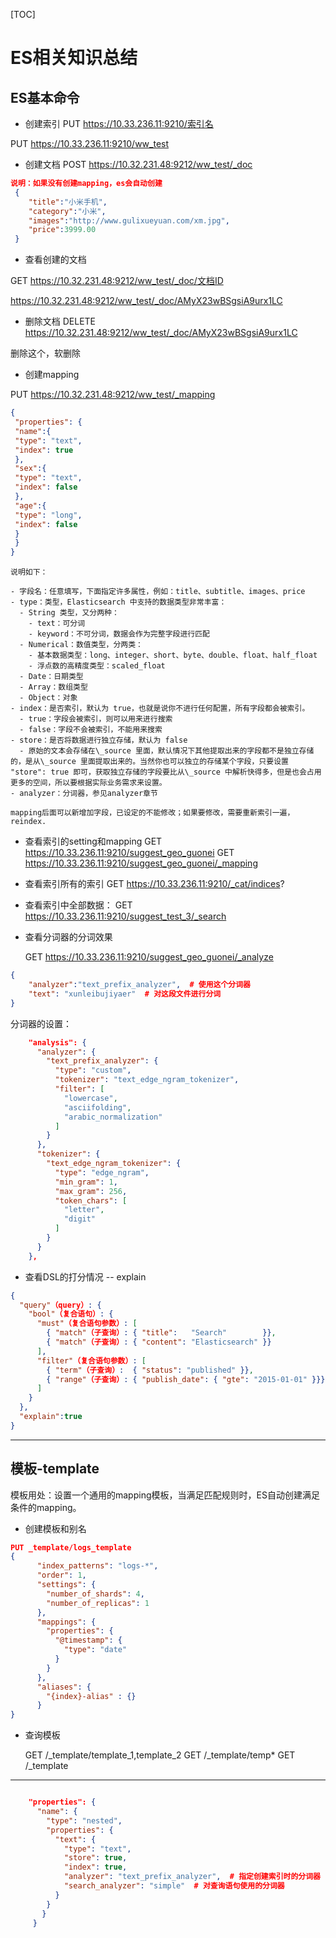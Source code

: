 [TOC]

# ES相关知识总结

## ES基本命令

* 创建索引
PUT https://10.33.236.11:9210/索引名

PUT https://10.33.236.11:9210/ww_test


* 创建文档
POST https://10.32.231.48:9212/ww_test/_doc

```json
说明：如果没有创建mapping，es会自动创建
 { 
 	"title":"小米手机", 
 	"category":"小米", 
 	"images":"http://www.gulixueyuan.com/xm.jpg", 
 	"price":3999.00 
 }
```

* 查看创建的文档

GET https://10.32.231.48:9212/ww_test/_doc/文档ID

https://10.32.231.48:9212/ww_test/_doc/AMyX23wBSgsiA9urx1LC


* 删除文档
DELETE https://10.32.231.48:9212/ww_test/_doc/AMyX23wBSgsiA9urx1LC

删除这个，软删除


* 创建mapping

PUT https://10.32.231.48:9212/ww_test/_mapping

``` json
{
 "properties": {
 "name":{
 "type": "text",
 "index": true
 },
 "sex":{
 "type": "text",
 "index": false
 },
 "age":{
 "type": "long",
 "index": false
 }
 }
}

```
```
说明如下：

- 字段名：任意填写，下面指定许多属性，例如：title、subtitle、images、price 
- type：类型，Elasticsearch 中支持的数据类型非常丰富：
  - String 类型，又分两种： 
    - text：可分词
    - keyword：不可分词，数据会作为完整字段进行匹配 
  - Numerical：数值类型，分两类：
    - 基本数据类型：long、integer、short、byte、double、float、half_float
    - 浮点数的高精度类型：scaled_float 
  - Date：日期类型 
  - Array：数组类型 
  - Object：对象 
- index：是否索引，默认为 true，也就是说你不进行任何配置，所有字段都会被索引。
  - true：字段会被索引，则可以用来进行搜索
  - false：字段不会被索引，不能用来搜索 
- store：是否将数据进行独立存储，默认为 false 
  - 原始的文本会存储在\_source 里面，默认情况下其他提取出来的字段都不是独立存储 的，是从\_source 里面提取出来的。当然你也可以独立的存储某个字段，只要设置 "store": true 即可，获取独立存储的字段要比从\_source 中解析快得多，但是也会占用 更多的空间，所以要根据实际业务需求来设置。 
- analyzer：分词器，参见analyzer章节

mapping后面可以新增加字段，已设定的不能修改；如果要修改，需要重新索引一遍，reindex.
```

* 查看索引的setting和mapping
GET https://10.33.236.11:9210/suggest_geo_guonei
GET https://10.33.236.11:9210/suggest_geo_guonei/_mapping

* 查看索引所有的索引
GET https://10.33.236.11:9210/_cat/indices? 

* 查看索引中全部数据：
GET https://10.33.236.11:9210/suggest_test_3/_search

* 查看分词器的分词效果

  GET https://10.33.236.11:9210/suggest_geo_guonei/_analyze

``` json
{
    "analyzer":"text_prefix_analyzer",  # 使用这个分词器
    "text": "xunleibujiyaer"  # 对这段文件进行分词
}
```

分词器的设置：
``` json
    "analysis": {
      "analyzer": {
        "text_prefix_analyzer": {
          "type": "custom",
          "tokenizer": "text_edge_ngram_tokenizer",
          "filter": [
            "lowercase",
            "asciifolding",
            "arabic_normalization"
          ]
        }
      },
      "tokenizer": {
        "text_edge_ngram_tokenizer": {
          "type": "edge_ngram",
          "min_gram": 1,
          "max_gram": 256,
          "token_chars": [
            "letter",
            "digit"
          ]
        }
      }
    },

```

* 查看DSL的打分情况 -- explain


``` json
{
  "query"（query）: { 
    "bool"（复合语句）: { 
      "must"（复合语句参数）: [
        { "match"（子查询）: { "title":   "Search"        }},
        { "match"（子查询）: { "content": "Elasticsearch" }}
      ],
      "filter"（复合语句参数）: [ 
        { "term"（子查询）:  { "status": "published" }},
        { "range"（子查询）: { "publish_date": { "gte": "2015-01-01" }}}
      ]
    }
  },
  "explain":true
}

```



---

## 模板-template

模板用处：设置一个通用的mapping模板，当满足匹配规则时，ES自动创建满足条件的mapping。

* 创建模板和别名

```json
PUT _template/logs_template
{
      "index_patterns": "logs-*",
      "order": 1, 
      "settings": {
        "number_of_shards": 4,
        "number_of_replicas": 1
      },
      "mappings": { 
        "properties": {
          "@timestamp": {
            "type": "date"
          }
        }
      },
      "aliases": {
        "{index}-alias" : {}
      }
}

```

* 查询模板

    GET /_template/template_1,template_2
    GET /_template/temp*
    GET /_template



---




```json

    "properties": {
      "name": {
        "type": "nested",
        "properties": {
          "text": {
            "type": "text",
            "store": true,
            "index": true,
            "analyzer": "text_prefix_analyzer",  # 指定创建索引时的分词器
            "search_analyzer": "simple"  # 对查询语句使用的分词器
          }
        }
       }
     }

```



